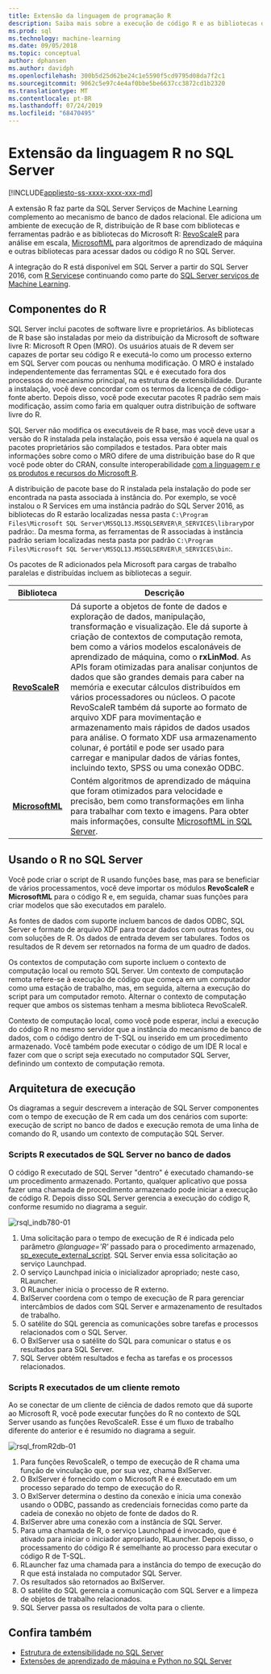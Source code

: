 ```yaml
---
title: Extensão da linguagem de programação R
description: Saiba mais sobre a execução de código R e as bibliotecas de R internas no SQL Server 2016 R Services ou SQL Server 2017 Serviços de Machine Learning.
ms.prod: sql
ms.technology: machine-learning
ms.date: 09/05/2018
ms.topic: conceptual
author: dphansen
ms.author: davidph
ms.openlocfilehash: 300b5d25d62be24c1e5590f5cd9795d08da7f2c1
ms.sourcegitcommit: 9062c5e97c4e4af0bbe5be6637cc3872cd1b2320
ms.translationtype: MT
ms.contentlocale: pt-BR
ms.lasthandoff: 07/24/2019
ms.locfileid: "68470495"
---
```

# <a name="r-language-extension-in-sql-server"></a>Extensão da linguagem R no SQL Server
[!INCLUDE[appliesto-ss-xxxx-xxxx-xxx-md](../../includes/appliesto-ss-xxxx-xxxx-xxx-md.md)]

A extensão R faz parte da SQL Server Serviços de Machine Learning complemento ao mecanismo de banco de dados relacional. Ele adiciona um ambiente de execução de R, distribuição de R base com bibliotecas e ferramentas padrão e as bibliotecas do Microsoft R: [RevoScaleR](../r/ref-r-revoscaler.md) para análise em escala, [MicrosoftML](../r/ref-r-microsoftml.md) para algoritmos de aprendizado de máquina e outras bibliotecas para acessar dados ou código R no SQL Server.

A integração do R está disponível em SQL Server a partir do SQL Server 2016, com [R Services](../r/sql-server-r-services.md)e continuando como parte do [SQL Server serviços de Machine Learning](../what-is-sql-server-machine-learning.md).

## <a name="r-components"></a>Componentes do R

SQL Server inclui pacotes de software livre e proprietários. As bibliotecas de R base são instaladas por meio da distribuição da Microsoft de software livre R: Microsoft R Open (MRO). Os usuários atuais de R devem ser capazes de portar seu código R e executá-lo como um processo externo em SQL Server com poucas ou nenhuma modificação. O MRO é instalado independentemente das ferramentas SQL e é executado fora dos processos do mecanismo principal, na estrutura de extensibilidade. Durante a instalação, você deve concordar com os termos da licença de código-fonte aberto. Depois disso, você pode executar pacotes R padrão sem mais modificação, assim como faria em qualquer outra distribuição de software livre do R. 

SQL Server não modifica os executáveis de R base, mas você deve usar a versão do R instalada pela instalação, pois essa versão é aquela na qual os pacotes proprietários são compilados e testados. Para obter mais informações sobre como o MRO difere de uma distribuição base do R que você pode obter do CRAN, consulte interoperabilidade [com a linguagem r e os produtos e recursos do Microsoft R](https://docs.microsoft.com/r-server/what-is-r-server-interoperability).

A distribuição de pacote base do R instalada pela instalação do pode ser encontrada na pasta associada à instância do. Por exemplo, se você instalou o R Services em uma instância padrão do SQL Server 2016, as bibliotecas do R estarão localizadas nessa pasta `C:\Program Files\Microsoft SQL Server\MSSQL13.MSSQLSERVER\R_SERVICES\library`por padrão:. Da mesma forma, as ferramentas de R associadas à instância padrão seriam localizadas nesta pasta por padrão `C:\Program Files\Microsoft SQL Server\MSSQL13.MSSQLSERVER\R_SERVICES\bin`:.

Os pacotes de R adicionados pela Microsoft para cargas de trabalho paralelas e distribuídas incluem as bibliotecas a seguir.

| Biblioteca | Descrição |
|---------|-------------|
| [**RevoScaleR**](https://docs.microsoft.com/machine-learning-server/r-reference/revoscaler/revoscaler) | Dá suporte a objetos de fonte de dados e exploração de dados, manipulação, transformação e visualização. Ele dá suporte à criação de contextos de computação remota, bem como a vários modelos escalonáveis de aprendizado de máquina, como o **rxLinMod**. As APIs foram otimizadas para analisar conjuntos de dados que são grandes demais para caber na memória e executar cálculos distribuídos em vários processadores ou núcleos. O pacote RevoScaleR também dá suporte ao formato de arquivo XDF para movimentação e armazenamento mais rápidos de dados usados para análise. O formato XDF usa armazenamento colunar, é portátil e pode ser usado para carregar e manipular dados de várias fontes, incluindo texto, SPSS ou uma conexão ODBC. |
| [**MicrosoftML**](https://docs.microsoft.com/r-server/r/concept-what-is-the-microsoftml-package) | Contém algoritmos de aprendizado de máquina que foram otimizados para velocidade e precisão, bem como transformações em linha para trabalhar com texto e imagens. Para obter mais informações, consulte [MicrosoftML in SQL Server](../r/ref-r-microsoftml.md). | 

## <a name="using-r-in-sql-server"></a>Usando o R no SQL Server

Você pode criar o script de R usando funções base, mas para se beneficiar de vários processamentos, você deve importar os módulos **RevoScaleR** e **MicrosoftML** para o código R e, em seguida, chamar suas funções para criar modelos que são executados em paralelo. 
 
As fontes de dados com suporte incluem bancos de dados ODBC, SQL Server e formato de arquivo XDF para trocar dados com outras fontes, ou com soluções de R. Os dados de entrada devem ser tabulares. Todos os resultados de R devem ser retornados na forma de um quadro de dados.

Os contextos de computação com suporte incluem o contexto de computação local ou remoto SQL Server. Um contexto de computação remota refere-se à execução de código que começa em um computador como uma estação de trabalho, mas, em seguida, alterna a execução do script para um computador remoto. Alternar o contexto de computação requer que ambos os sistemas tenham a mesma biblioteca RevoScaleR.

Contexto de computação local, como você pode esperar, inclui a execução do código R no mesmo servidor que a instância do mecanismo de banco de dados, com o código dentro de T-SQL ou inserido em um procedimento armazenado. Você também pode executar o código de um IDE R local e fazer com que o script seja executado no computador SQL Server, definindo um contexto de computação remota.

## <a name="execution-architecture"></a>Arquitetura de execução

Os diagramas a seguir descrevem a interação de SQL Server componentes com o tempo de execução de R em cada um dos cenários com suporte: execução de script no banco de dados e execução remota de uma linha de comando do R, usando um contexto de computação SQL Server.

### <a name="r-scripts-executed-from-sql-server-in-database"></a>Scripts R executados de SQL Server no banco de dados

O código R executado de SQL Server "dentro" é executado chamando-se um procedimento armazenado. Portanto, qualquer aplicativo que possa fazer uma chamada de procedimento armazenado pode iniciar a execução de código R.  Depois disso SQL Server gerencia a execução do código R, conforme resumido no diagrama a seguir.

![rsql_indb780-01](../r/media/script_in-db-r.png)

1. Uma solicitação para o tempo de execução de R é indicada pelo parâmetro _@language='R'_ passado para o procedimento armazenado, [sp_execute_external_script](../../relational-databases/system-stored-procedures/sp-execute-external-script-transact-sql.md). SQL Server envia essa solicitação ao serviço Launchpad.
2. O serviço Launchpad inicia o inicializador apropriado; neste caso, RLauncher.
3. O RLauncher inicia o processo de R externo.
4. BxlServer coordena com o tempo de execução de R para gerenciar intercâmbios de dados com SQL Server e armazenamento de resultados de trabalho.
5. O satélite do SQL gerencia as comunicações sobre tarefas e processos relacionados com o SQL Server.
6. O BxlServer usa o satélite do SQL para comunicar o status e os resultados para SQL Server.
7. SQL Server obtém resultados e fecha as tarefas e os processos relacionados.

### <a name="r-scripts-executed-from-a-remote-client"></a>Scripts R executados de um cliente remoto

Ao se conectar de um cliente de ciência de dados remoto que dá suporte ao Microsoft R, você pode executar funções do R no contexto de SQL Server usando as funções RevoScaleR. Esse é um fluxo de trabalho diferente do anterior e é resumido no diagrama a seguir.

![rsql_fromR2db-01](../r/media/remote-sqlcc-from-r2.png)

1. Para funções RevoScaleR, o tempo de execução de R chama uma função de vinculação que, por sua vez, chama BxlServer.
2. O BxlServer é fornecido com o Microsoft R e é executado em um processo separado do tempo de execução do R.
3. O BxlServer determina o destino da conexão e inicia uma conexão usando o ODBC, passando as credenciais fornecidas como parte da cadeia de conexão no objeto de fonte de dados do R.
4. BxlServer abre uma conexão com a instância de SQL Server.
5. Para uma chamada de R, o serviço Launchpad é invocado, que é ativado para iniciar o iniciador apropriado, RLauncher. Depois disso, o processamento do código R é semelhante ao processo para executar o código R de T-SQL.
6. RLauncher faz uma chamada para a instância do tempo de execução do R que está instalada no computador SQL Server.
7. Os resultados são retornados ao BxlServer.
8. O satélite do SQL gerencia a comunicação com SQL Server e a limpeza de objetos de trabalho relacionados.
9. SQL Server passa os resultados de volta para o cliente.

## <a name="see-also"></a>Confira também

+ [Estrutura de extensibilidade no SQL Server](extensibility-framework.md)
+ [Extensões de aprendizado de máquina e Python no SQL Server](extension-python.md)
